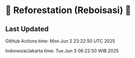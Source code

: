 
# 🌳 Reforestation (Reboisasi) 🌲

## Last Updated

GitHub Actions time: Mon Jun  2 23:22:50 UTC 2025

Indonesia/Jakarta time: Tue Jun  3 06:22:50 WIB 2025
